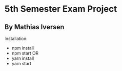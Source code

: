 # 5th Semester Exam Project
## By Mathias Iversen

Installation
* npm install
* npm start
OR
* yarn install
* yarn start